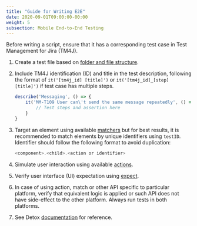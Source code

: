 ```yaml
---
title: "Guide for Writing E2E"
date: 2020-09-01T09:00:00-00:00
weight: 5
subsection: Mobile End-to-End Testing
---
```


Before writing a script, ensure that it has a corresponding test case in Test Management for Jira (TM4J).

1. Create a test file based on [folder and file structure](/contribute/mobile/e2e/file-structure).
1. Include TM4J identification (ID) and title in the test description, following the format of `it('[tm4j_id] [title]')` or `it('[tm4j_id]_[step] [title]')` if test case has multiple steps.
    ```javascript
    describe('Messaging', () => {
        it('MM-T109 User can\'t send the same message repeatedly', () => {
            // Test steps and assertion here
        }
    }
    ```

2. Target an element using available [matchers](https://github.com/wix/Detox/blob/master/docs/APIRef.Matchers.md#matchers) but for best results, it is recommended to match elements by unique identifiers using `testID`. Identifier should follow the following format to avoid duplication:
    ```javascript
    <component>.<child>.<action or identifier>
    ```
3. Simulate user interaction using available [actions](https://github.com/wix/Detox/blob/master/docs/APIRef.ActionsOnElement.md).
4. Verify user interface (UI) expectation using [expect](https://github.com/wix/Detox/blob/master/docs/APIRef.Expect.md).
5. In case of using action, match or other API specific to particular platform, verify that equivalent logic is applied or such API does not have side-effect to the other platform. Always run tests in both platforms.
6. See Detox [documentation](https://github.com/wix/Detox/tree/master/docs) for reference.
